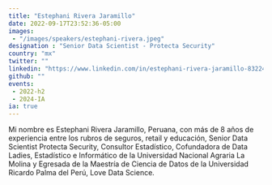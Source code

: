 ```yaml
---
title: "Estephani Rivera Jaramillo"
date: 2022-09-17T23:52:36-05:00
images: 
 - "/images/speakers/estephani-rivera.jpeg"
designation : "Senior Data Scientist - Protecta Security"
country: "mx"
twitter: ""
linkedin: "https://www.linkedin.com/in/estephani-rivera-jaramillo-83224146/"
github: ""
events: 
 - 2022-h2
 - 2024-IA
ia: true
---
```


Mi nombre es Estephani Rivera Jaramillo, Peruana, con más de 8 años de experiencia entre los rubros de seguros, retail y educación, Senior Data Scientist Protecta Security, Consultor Estadístico, Cofundadora de Data Ladies, Estadístico e Informático de la Universidad Nacional Agraria La Molina y  Egresada de la Maestría de Ciencia de Datos de la Universidad Ricardo Palma del Perú, Love Data Science.